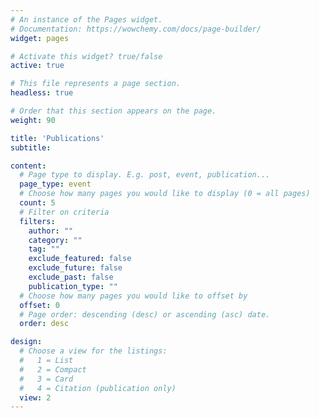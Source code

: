 ```yaml
---
# An instance of the Pages widget.
# Documentation: https://wowchemy.com/docs/page-builder/
widget: pages

# Activate this widget? true/false
active: true

# This file represents a page section.
headless: true

# Order that this section appears on the page.
weight: 90

title: 'Publications'
subtitle:

content:
  # Page type to display. E.g. post, event, publication...
  page_type: event
  # Choose how many pages you would like to display (0 = all pages)
  count: 5
  # Filter on criteria
  filters:
    author: ""
    category: ""
    tag: ""
    exclude_featured: false
    exclude_future: false
    exclude_past: false
    publication_type: ""
  # Choose how many pages you would like to offset by
  offset: 0
  # Page order: descending (desc) or ascending (asc) date.
  order: desc

design:
  # Choose a view for the listings:
  #   1 = List
  #   2 = Compact
  #   3 = Card
  #   4 = Citation (publication only)
  view: 2
---
```



<!--
# ---
# # An instance of the Pages widget.
# # Documentation: https://wowchemy.com/docs/page-builder/
# widget: pages
#
# # Activate this widget? true/false
# active: true
#
# # This file represents a page section.
# headless: true
#
# # Order that this section appears on the page.
# weight: 90
#
# title: 'Publications'
# subtitle:
#
# content:
#   # Page type to display. E.g. post, talk, publication...
#   page_type: pubs
#   # Choose how much pages you would like to display (0 = all pages)
#   count: 0
#   # Choose how many pages you would like to offset by
#   offset: 0
#   # Page order: descending (desc) or ascending (asc) date.
#   order: desc
#   # Filter on criteria
#   filters:
#     tag: ''
#     category: ''
#     publication_type: ''
#     author: ''
#     exclude_featured: true
# design:
#   # Choose a view for the listings:
#   #   1 = List
#   #   2 = Compact
#   #   3 = Card
#   #   4 = Citation (publication only)
#   view: 2
# ---
#
# <!-- {{% callout note %}}
# Quickly discover relevant content by [filtering publications](./publication/).
# {{% /callout %}} -->
